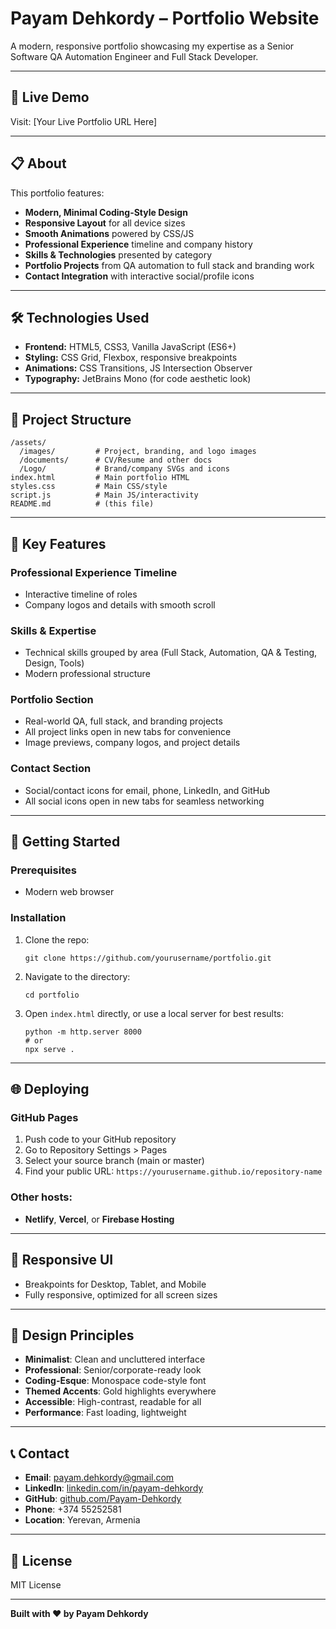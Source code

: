 # Payam Dehkordy – Portfolio Website

A modern, responsive portfolio showcasing my expertise as a Senior Software QA Automation Engineer and Full Stack Developer.

---

## 🚀 Live Demo

Visit: [Your Live Portfolio URL Here]

---

## 📋 About

This portfolio features:
- **Modern, Minimal Coding-Style Design**
- **Responsive Layout** for all device sizes
- **Smooth Animations** powered by CSS/JS
- **Professional Experience** timeline and company history
- **Skills & Technologies** presented by category
- **Portfolio Projects** from QA automation to full stack and branding work
- **Contact Integration** with interactive social/profile icons

---

## 🛠️ Technologies Used

- **Frontend:** HTML5, CSS3, Vanilla JavaScript (ES6+)
- **Styling:** CSS Grid, Flexbox, responsive breakpoints
- **Animations:** CSS Transitions, JS Intersection Observer
- **Typography:** JetBrains Mono (for code aesthetic look)

---

## 📁 Project Structure

```
/assets/
  /images/         # Project, branding, and logo images
  /documents/      # CV/Resume and other docs
  /Logo/           # Brand/company SVGs and icons
index.html         # Main portfolio HTML
styles.css         # Main CSS/style
script.js          # Main JS/interactivity
README.md          # (this file)
```

---

## 🎯 Key Features

### Professional Experience Timeline
- Interactive timeline of roles
- Company logos and details with smooth scroll

### Skills & Expertise
- Technical skills grouped by area (Full Stack, Automation, QA & Testing, Design, Tools)
- Modern professional structure

### Portfolio Section
- Real-world QA, full stack, and branding projects
- All project links open in new tabs for convenience
- Image previews, company logos, and project details

### Contact Section
- Social/contact icons for email, phone, LinkedIn, and GitHub
- All social icons open in new tabs for seamless networking

---

## 🚦 Getting Started

### Prerequisites
- Modern web browser

### Installation
1. Clone the repo:
   ```
   git clone https://github.com/yourusername/portfolio.git
   ```
2. Navigate to the directory:
   ```
   cd portfolio
   ```
3. Open `index.html` directly, or use a local server for best results:
   ```
   python -m http.server 8000
   # or
   npx serve .
   ```

---

## 🌐 Deploying

### GitHub Pages
1. Push code to your GitHub repository
2. Go to Repository Settings > Pages
3. Select your source branch (main or master)
4. Find your public URL: `https://yourusername.github.io/repository-name`

### Other hosts:
- **Netlify**, **Vercel**, or **Firebase Hosting**

---

## 📱 Responsive UI

- Breakpoints for Desktop, Tablet, and Mobile
- Fully responsive, optimized for all screen sizes

---

## 🎨 Design Principles

- **Minimalist**: Clean and uncluttered interface
- **Professional**: Senior/corporate-ready look
- **Coding-Esque**: Monospace code-style font
- **Themed Accents**: Gold highlights everywhere
- **Accessible**: High-contrast, readable for all
- **Performance**: Fast loading, lightweight

---

## 📞 Contact

- **Email**: payam.dehkordy@gmail.com
- **LinkedIn**: [linkedin.com/in/payam-dehkordy](https://www.linkedin.com/in/payam-dehkordy)
- **GitHub**: [github.com/Payam-Dehkordy](https://github.com/Payam-Dehkordy)
- **Phone**: +374 55252581
- **Location**: Yerevan, Armenia

---

## 📄 License

MIT License

---

**Built with ❤️ by Payam Dehkordy**

